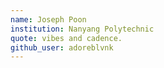 ```yaml
---
name: Joseph Poon
institution: Nanyang Polytechnic
quote: vibes and cadence. 
github_user: adoreblvnk
---
```

